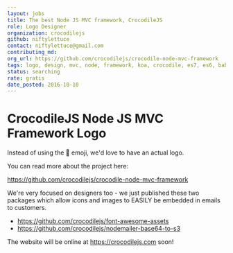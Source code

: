```yaml
---
layout: jobs
title: The best Node JS MVC framework, CrocodileJS
role: Logo Designer
organization: crocodilejs
github: niftylettuce
contact: niftylettuce@gmail.com
contributing_md:
org_url: https://github.com/crocodilejs/crocodile-node-mvc-framework
tags: logo, design, mvc, node, framework, koa, crocodile, es7, es6, babel, nunjucks, mongodb, redis
status: searching
rate: gratis
date_posted: 2016-10-10
---
```


# CrocodileJS Node JS MVC Framework Logo

Instead of using the 🐊 emoji, we'd love to have an actual logo.

You can read more about the project here:

<https://github.com/crocodilejs/crocodile-node-mvc-framework>

We're very focused on designers too - we just published these two packages which allow icons and images to EASILY be embedded in emails to customers.

* <https://github.com/crocodilejs/font-awesome-assets>
* <https://github.com/crocodilejs/nodemailer-base64-to-s3>

The website will be online at <https://crocodilejs.com> soon!
